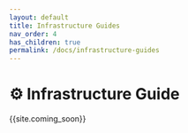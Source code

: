 ```yaml
---
layout: default
title: Infrastructure Guides
nav_order: 4
has_children: true
permalink: /docs/infrastructure-guides
---
```


# :gear: Infrastructure Guide

{{site.coming_soon}}